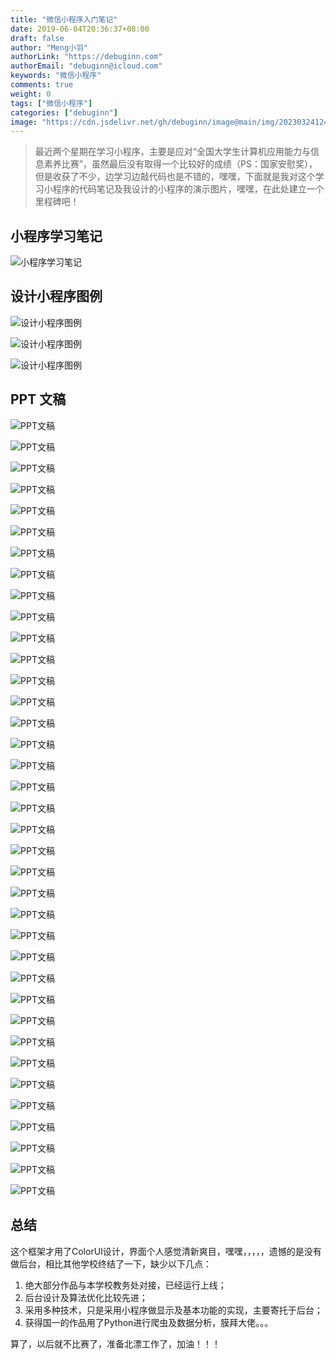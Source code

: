 ```yaml
---
title: "微信小程序入门笔记"
date: 2019-06-04T20:36:37+08:00
draft: false
author: "Meng小羽"
authorLink: "https://debuginn.com"
authorEmail: "debuginn@icloud.com"
keywords: "微信小程序"
comments: true
weight: 0
tags: ["微信小程序"]
categories: ["debuginn"]
image: "https://cdn.jsdelivr.net/gh/debuginn/image@main/img/202303241244369.jpg"
---
```


> 最近两个星期在学习小程序，主要是应对“全国大学生计算机应用能力与信息素养比赛”，虽然最后没有取得一个比较好的成绩（PS：国家安慰奖），但是收获了不少，边学习边敲代码也是不错的，嘿嘿，下面就是我对这个学习小程序的代码笔记及我设计的小程序的演示图片，嘿嘿，在此处建立一个里程碑吧！

## 小程序学习笔记

![小程序学习笔记](https://cdn.jsdelivr.net/gh/debuginn/image@main/img/202303241245588.png)

## 设计小程序图例

![设计小程序图例](https://cdn.jsdelivr.net/gh/debuginn/image@main/img/202303241245667.png)

![设计小程序图例](https://cdn.jsdelivr.net/gh/debuginn/image@main/img/202303241246567.png)

![设计小程序图例](https://cdn.jsdelivr.net/gh/debuginn/image@main/img/202303241246058.png)

## PPT 文稿

![PPT文稿](https://cdn.jsdelivr.net/gh/debuginn/image@main/img/202303241247487.jpg)

![PPT文稿](https://cdn.jsdelivr.net/gh/debuginn/image@main/img/202303241247242.jpg)

![PPT文稿](https://cdn.jsdelivr.net/gh/debuginn/image@main/img/202303241248773.jpg)

![PPT文稿](https://cdn.jsdelivr.net/gh/debuginn/image@main/img/202303241248524.jpg)

![PPT文稿](https://cdn.jsdelivr.net/gh/debuginn/image@main/img/202303241248347.jpg)

![PPT文稿](https://cdn.jsdelivr.net/gh/debuginn/image@main/img/202303241249125.jpg)

![PPT文稿](https://cdn.jsdelivr.net/gh/debuginn/image@main/img/202303241249763.jpg)

![PPT文稿](https://cdn.jsdelivr.net/gh/debuginn/image@main/img/202303241249463.jpg)

![PPT文稿](https://cdn.jsdelivr.net/gh/debuginn/image@main/img/202303241250103.jpg)

![PPT文稿](https://cdn.jsdelivr.net/gh/debuginn/image@main/img/202303241250804.jpg)

![PPT文稿](https://cdn.jsdelivr.net/gh/debuginn/image@main/img/202303241250283.jpg)

![PPT文稿](https://cdn.jsdelivr.net/gh/debuginn/image@main/img/202303241250987.jpg)

![PPT文稿](https://cdn.jsdelivr.net/gh/debuginn/image@main/img/202303241251928.jpg)

![PPT文稿](https://cdn.jsdelivr.net/gh/debuginn/image@main/img/202303241251241.jpg)

![PPT文稿](https://cdn.jsdelivr.net/gh/debuginn/image@main/img/202303241252101.jpg)

![PPT文稿](https://cdn.jsdelivr.net/gh/debuginn/image@main/img/202303241253383.jpg)

![PPT文稿](https://cdn.jsdelivr.net/gh/debuginn/image@main/img/202303241253374.jpg)

![PPT文稿](https://cdn.jsdelivr.net/gh/debuginn/image@main/img/202303241253786.jpg)

![PPT文稿](https://cdn.jsdelivr.net/gh/debuginn/image@main/img/202303241253113.jpg)

![PPT文稿](https://cdn.jsdelivr.net/gh/debuginn/image@main/img/202303241254101.jpg)

![PPT文稿](https://cdn.jsdelivr.net/gh/debuginn/image@main/img/202303241254296.jpg)

![PPT文稿](https://cdn.jsdelivr.net/gh/debuginn/image@main/img/202303241254531.jpg)

![PPT文稿](https://cdn.jsdelivr.net/gh/debuginn/image@main/img/202303241255333.jpg)

![PPT文稿](https://cdn.jsdelivr.net/gh/debuginn/image@main/img/202303241256859.jpg)

![PPT文稿](https://cdn.jsdelivr.net/gh/debuginn/image@main/img/202303241256172.jpg)

![PPT文稿](https://cdn.jsdelivr.net/gh/debuginn/image@main/img/202303241256172.jpg)

![PPT文稿](https://cdn.jsdelivr.net/gh/debuginn/image@main/img/202303241256389.jpg)

![PPT文稿](https://cdn.jsdelivr.net/gh/debuginn/image@main/img/202303241256719.jpg)

![PPT文稿](https://cdn.jsdelivr.net/gh/debuginn/image@main/img/202303241256347.jpg)

![PPT文稿](https://cdn.jsdelivr.net/gh/debuginn/image@main/img/202303241256380.jpg)

![PPT文稿](https://cdn.jsdelivr.net/gh/debuginn/image@main/img/202303241256978.jpg)

![PPT文稿](https://cdn.jsdelivr.net/gh/debuginn/image@main/img/202303241256892.jpg)

![PPT文稿](https://cdn.jsdelivr.net/gh/debuginn/image@main/img/202303241257014.jpg)

![PPT文稿](https://cdn.jsdelivr.net/gh/debuginn/image@main/img/202303241257796.jpg)

![PPT文稿](https://cdn.jsdelivr.net/gh/debuginn/image@main/img/202303241257727.jpg)

![PPT文稿](https://cdn.jsdelivr.net/gh/debuginn/image@main/img/202303241257343.jpg)

![PPT文稿](https://cdn.jsdelivr.net/gh/debuginn/image@main/img/202303241257384.jpg)

## 总结

这个框架才用了ColorUI设计，界面个人感觉清新爽目，嘿嘿，，，，，遗憾的是没有做后台，相比其他学校终结了一下，缺少以下几点：

1. 绝大部分作品与本学校教务处对接，已经运行上线； 
2. 后台设计及算法优化比较先进； 
3. 采用多种技术，只是采用小程序做显示及基本功能的实现，主要寄托于后台； 
4. 获得国一的作品用了Python进行爬虫及数据分析，膜拜大佬。。。

算了，以后就不比赛了，准备北漂工作了，加油！！！